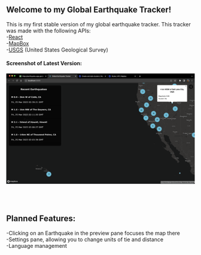 ## Welcome to my Global Earthquake Tracker!

This is my first stable version of my global earthquake tracker. This tracker was made with the following APIs:<br>
-[React](https://reactjs.org/)<br>
-[MapBox](https://www.mapbox.com/)<br>
-[USGS](https://www.usgs.gov/) (United States Geological Survey)<br>

#### Screenshot of Latest Version:
![Screenshot](/images/screenshot.png)

<br><br>
## Planned Features:<br>
-Clicking on an Earthquake in the preview pane focuses the map there<br>
-Settings pane, allowing you to change units of tie and distance<br>
-Language management<br>